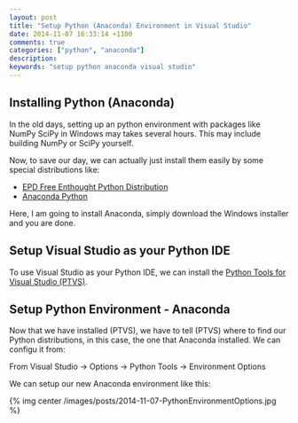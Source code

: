 ```yaml
---
layout: post
title: "Setup Python (Anaconda) Environment in Visual Studio"
date: 2014-11-07 16:33:14 +1100
comments: true
categories: ["python", "anaconda"]
description: 
keywords: "setup python anaconda visual studio"
---
```


## Installing Python (Anaconda) ##

In the old days, setting up an python environment with packages like NumPy SciPy in Windows may takes several hours. This may include building NumPy or SciPy yourself.

Now, to save our day, we can actually just install them easily by some special distributions like:

- <a href="http://enthought.com/" target="_blank">EPD Free Enthought Python Distribution</a>
- <a href="http://continuum.io/" target="_blank">Anaconda Python</a>

Here, I am going to install Anaconda, simply download the Windows installer and you are done.


## Setup Visual Studio as your Python IDE ##

To use Visual Studio as your Python IDE, we can install the <a href="http://pytools.codeplex.com/" target="_blank" >Python Tools for Visual Studio (PTVS)</a>.


## Setup Python Environment - Anaconda ##

Now that we have installed (PTVS), we have to tell (PTVS) where to find our Python distributions, in this case, the one that Anaconda installed.
We can configu it from:

From Visual Studio -> Options -> Python Tools -> Environment Options

We can setup our new Anaconda environment like this:

{% img center /images/posts/2014-11-07-PythonEnvironmentOptions.jpg  %}


